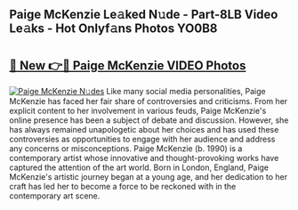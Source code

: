 ## Paige McKenzie Le𝚊ked N𝚞de - Part-8LB Video Le𝚊ks - Hot Onlyf𝚊ns Photos YO0B8

# <h2><a href="http://ac52482.deff.icu/?id=Paige+McKenzie">🔗 New 👉🔴 Paige McKenzie VIDEO Photos</a></h2>

[![Paige McKenzie N𝚞des](https://i.imgur.com/rIISA9y.gif)](http://ac52482.deff.icu/?id=Paige+McKenzie)
Like many social media personalities, Paige McKenzie has faced her fair share of controversies and criticisms. From her explicit content to her involvement in various feuds, Paige McKenzie's online presence has been a subject of debate and discussion. However, she has always remained unapologetic about her choices and has used these controversies as opportunities to engage with her audience and address any concerns or misconceptions. Paige McKenzie (b. 1990) is a contemporary artist whose innovative and thought-provoking works have captured the attention of the art world. Born in London, England, Paige McKenzie's artistic journey began at a young age, and her dedication to her craft has led her to become a force to be reckoned with in the contemporary art scene.
